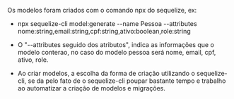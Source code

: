 

Os modelos foram criados com o comando npx do sequelize, ex:

- npx sequelize-cli model:generate --name Pessoa --attributes nome:string,email:string,cpf:string,ativo:boolean,role:string

- O "--attributes seguido dos atributos", indica as informações que o modelo conterao, no caso do modelo pessoa será nome, email, cpf, ativo, role.

- Ao criar modelos, a escolha da forma de criação utilizando o sequelize-cli, se da pelo fato de o sequelize-cli poupar bastante tempo e trabalho ao automatizar a criação de modelos e migrações.